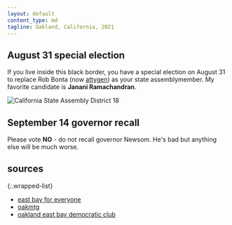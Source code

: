 ```yaml
---
layout: default
content_type: md
tagline: Oakland, California, 2021
---
```


## August 31 special election

If you live inside this black border, you have a special election on August 31 to replace Rob Bonta (now [attygen](https://en.wikipedia.org/wiki/Attorney_General_of_California)) as your state assemblymember. My favorite candidate is **Janani Ramachandran**.

![California State Assembly District 18](https://cdn.ballotpedia.org/images/2/2c/CA_HD_18.JPG)

## September 14 governor recall

Please vote **NO** - do not recall governor Newsom. He's bad but anything else will be much worse.

## sources

{:.wrapped-list}
* [east bay for everyone](https://www.youtube.com/watch?v=DUNW19V35bQ)
* [oakmtg](https://www.oakmtg.club/2021/candidates/)
* [oakland east bay democratic club](https://www.youtube.com/watch?v=rPzmEwI0X_I)
